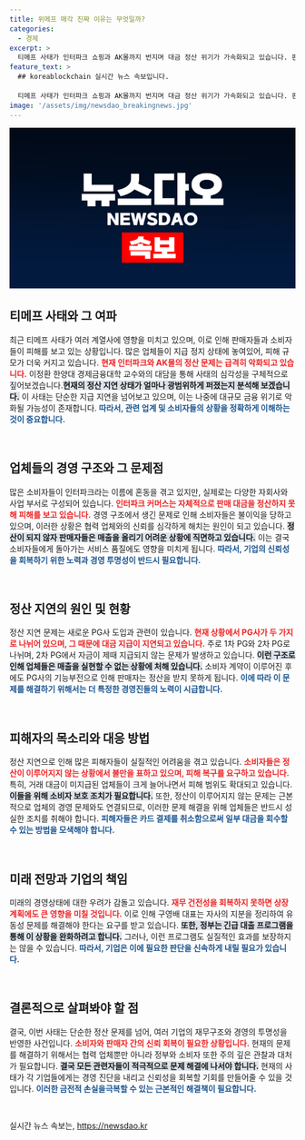 ```yaml
---
title: 위메프 매각 진짜 이유는 무엇일까?
categories:
  - 경제
excerpt: >
  티메프 사태가 인터파크 쇼핑과 AK몰까지 번지며 대금 정산 위기가 가속화되고 있습니다. 판매자와 소비자 피해가 우려되는 상황, 과연 이 위기의 끝은 어디일까요?
feature_text: >
  ## koreablockchain 실시간 뉴스 속보입니다.

  티메프 사태가 인터파크 쇼핑과 AK몰까지 번지며 대금 정산 위기가 가속화되고 있습니다. 판매자와 소비자 피해가 우려되는 상황, 과연 이 위기의 끝은 어디일까요?
image: '/assets/img/newsdao_breakingnews.jpg'
---
```


<p><img src="/assets/img/newsdao_breakingnews.jpg" alt="koreablockchain 속보" /></p>

<h2 data-ke-size="size26">티메프 사태와 그 여파</h2>

<p data-ke-size="size16">최근 티메프 사태가 여러 계열사에 영향을 미치고 있으며, 이로 인해 판매자들과 소비자들이 피해를 보고 있는 상황입니다. 많은 업체들이 지급 정지 상태에 놓여있어, 피해 규모가 더욱 커지고 있습니다. <b><span style="color: #ee2323;">현재 인터파크와 AK몰의 정산 문제는 급격히 악화되고 있습니다.</span></b> 이정환 한양대 경제금융대학 교수와의 대담을 통해 사태의 심각성을 구체적으로 짚어보겠습니다.<b><span style="background-color: #21538527;">현재의 정산 지연 상태가 얼마나 광범위하게 퍼졌는지 분석해 보겠습니다.</span></b> 이 사태는 단순한 지급 지연을 넘어보고 있으며, 이는 나중에 대규모 금융 위기로 악화될 가능성이 존재합니다. <b><span style="color: #1a5490;">따라서, 관련 업계 및 소비자들의 상황을 정확하게 이해하는 것이 중요합니다.</span></b></p>

<p data-ke-size="size16">&nbsp;</p>

<h2 data-ke-size="size26">업체들의 경영 구조와 그 문제점</h2>

<p data-ke-size="size16">많은 소비자들이 인터파크라는 이름에 혼동을 겪고 있지만, 실제로는 다양한 자회사와 사업 부서로 구성되어 있습니다. <b><span style="color: #ee2323;">인터파크 커머스는 자체적으로 판매 대금을 정산하지 못해 피해를 보고 있습니다.</span></b> 경영 구조에서 생긴 문제로 인해 소비자들은 불이익을 당하고 있으며, 이러한 상황은 협력 업체와의 신뢰를 심각하게 해치는 원인이 되고 있습니다. <b><span style="background-color: #21538527;">정산이 되지 않자 판매자들은 매출을 올리기 어려운 상황에 직면하고 있습니다.</span></b> 이는 결국 소비자들에게 돌아가는 서비스 품질에도 영향을 미치게 됩니다. <b><span style="color: #1a5490;">따라서, 기업의 신뢰성을 회복하기 위한 노력과 경영 투명성이 반드시 필요합니다.</span></b></p>

<p data-ke-size="size16">&nbsp;</p>

<h2 data-ke-size="size26">정산 지연의 원인 및 현황</h2>

<p data-ke-size="size16">정산 지연 문제는 새로운 PG사 도입과 관련이 있습니다. <b><span style="color: #ee2323;">현재 상황에서 PG사가 두 가지로 나뉘어 있으며, 그 때문에 대금 지급이 지연되고 있습니다.</span></b> 주로 1차 PG와 2차 PG로 나뉘며, 2차 PG에서 자금이 제때 지급되지 않는 문제가 발생하고 있습니다. <b><span style="background-color: #21538527;">이런 구조로 인해 업체들은 매출을 실현할 수 없는 상황에 처해 있습니다.</span></b> 소비자 계약이 이루어진 후에도 PG사의 기능부전으로 인해 판매자는 정산을 받지 못하게 됩니다. <b><span style="color: #1a5490;">이에 따라 이 문제를 해결하기 위해서는 더 특정한 경영진들의 노력이 시급합니다.</span></b></p>

<p data-ke-size="size16">&nbsp;</p>

<h2 data-ke-size="size26">피해자의 목소리와 대응 방법</h2>

<p data-ke-size="size16">정산 지연으로 인해 많은 피해자들이 실질적인 어려움을 겪고 있습니다. <b><span style="color: #ee2323;">소비자들은 정산이 이루어지지 않는 상황에서 불만을 표하고 있으며, 피해 복구를 요구하고 있습니다.</span></b> 특히, 거래 대금이 미지급된 업체들이 크게 늘어나면서 피해 범위도 확대되고 있습니다. <b><span style="background-color: #21538527;">이들을 위해 소비자 보호 조치가 필요합니다.</span></b> 또한, 정산이 이루어지지 않는 문제는 근본적으로 업체의 경영 문제와도 연결되므로, 이러한 문제 해결을 위해 업체들은 반드시 성실한 조치를 취해야 합니다. <b><span style="color: #1a5490;">피해자들은 카드 결제를 취소함으로써 일부 대금을 회수할 수 있는 방법을 모색해야 합니다.</span></b></p>

<p data-ke-size="size16">&nbsp;</p>

<h2 data-ke-size="size26">미래 전망과 기업의 책임</h2>

<p data-ke-size="size16">미래의 경영상태에 대한 우려가 감돌고 있습니다. <b><span style="color: #ee2323;">재무 건전성을 회복하지 못하면 상장 계획에도 큰 영향을 미칠 것입니다.</span></b> 이로 인해 구영배 대표는 자사의 지분을 정리하여 유동성 문제를 해결해야 한다는 요구를 받고 있습니다. <b><span style="background-color: #21538527;">또한, 정부는 긴급 대출 프로그램을 통해 이 상황을 완화하려고 합니다.</span></b> 그러나, 이런 프로그램도 실질적인 효과를 보장하지는 않을 수 있습니다. <b><span style="color: #1a5490;">따라서, 기업은 이에 필요한 판단을 신속하게 내릴 필요가 있습니다.</span></b></p>

<p data-ke-size="size16">&nbsp;</p>

<h2 data-ke-size="size26">결론적으로 살펴봐야 할 점</h2>

<p data-ke-size="size16">결국, 이번 사태는 단순한 정산 문제를 넘어, 여러 기업의 재무구조와 경영의 투명성을 반영한 사건입니다. <b><span style="color: #ee2323;">소비자와 판매자 간의 신뢰 회복이 필요한 상황입니다.</span></b> 현재의 문제를 해결하기 위해서는 협력 업체뿐만 아니라 정부와 소비자 또한 주의 깊은 관찰과 대처가 필요합니다. <b><span style="background-color: #21538527;">결국 모든 관련자들이 적극적으로 문제 해결에 나서야 합니다.</span></b> 현재의 사태가 각 기업들에게는 경영 진단을 내리고 신뢰성을 회복할 기회를 만들어줄 수 있을 것입니다. <b><span style="color: #1a5490;">이러한 금전적 손실을극복할 수 있는 근본적인 해결책이 필요합니다.</span></b></p>

<p data-ke-size="size16">&nbsp;</p>
실시간 뉴스 속보는, <a href="https://newsdao.kr" rel="dofollow">https://newsdao.kr</a>


